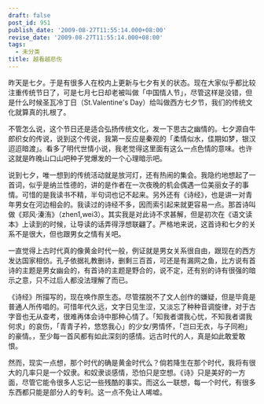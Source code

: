 ```yaml
---
draft: false
post_id: 951
publish_date: '2009-08-27T11:55:14.000+08:00'
revise_date: '2009-08-27T11:55:14.000+08:00'
tags:
  - 未分类
title: 越看越悲伤
---
```


昨天是七夕。于是有很多人在校内上更新与七夕有关的状态。现在大家似乎都比较注重传统节日了，可是七月七日却老被叫做「中国情人节」，尽管这样是没错，但是什么时候圣瓦冷丁日（St.Valentine's Day）给叫做西方七夕节，我们的传统文化就算真的扎根了。

不管怎么说，这个节日还是适合弘扬传统文化，发一下思古之幽情的。七夕源自牛郎织女的传说，说到这个传说，我第一反应是秦观的「柔情似水，佳期如梦，银汉迢迢暗渡」。看多了明代世情小说，我老觉得这里面有这么一点色情的意味。也许这就是昨晚山口山吧种子党爆发的一个心理暗示吧。

说到七夕，唯一想到的传统活动就是放河灯，还有热闹的集会。我隐约地想起了一首词，似乎是纳兰性德的，讲的是作者在一次夜晚的机会偶遇一位美丽女子的事情。可惜的是我读书不精，半句词也记不起来。另外还有《诗经》，也是讲一对青年男女在河边相会的。我读过的诗经不多，因而索引起来就更容易一点。那首诗叫做《郑风·溱洧》（zhen1,wei3）。其实我是对此诗不求甚解，但是初次在《语文读本》上读到的时候，让导读的话弄得浮想联翩了。严格地来说，这首诗和七夕的关系不是很大，但也跟男女之情有关吧。

一直觉得上古时代真的像黄金时代一般，例证就是男女关系很自由，跟现在的西方发达国家相仿。孔子依据礼教删诗，删剩三百首，可还是有漏网之鱼，比方说有首诗的主题是男女幽会的，有首诗的主题是野合的，说不定，还有别的诗有很强的暗示之意，只不过后人都没法理解了而已。

《诗经》所描写的，现在唤作原生态。尽管摆脱不了文人创作的嫌疑，但是毕竟是普通人所传唱的。可惜年代久远，文字日见生涩，又淡忘了种种音调旋律，对于古字音也无从查考，很难再体会诗中那种心情了。「知我者谓我心忧，不知我者谓我何求」的哀伤，「青青子衿，悠悠我心」的少女/男情怀，「岂曰无衣，与子同袍」的豪情。，至少每一首风都有如此深刻的感情。远古时代的人，真是如此敢爱敢恨。

然而，现实一点想，那个时代的确是黄金时代么？倘若降生在那个时代，我将有很大的几率只是一个奴隶。和奴隶谈感情，恐怕只是空想。《诗》只是美好的一方面，尽管它能令很多人忘记一些残酷的事实。而这么一联想，每一个时代，有很多东西都只能是部分人的专利。这一点不免让人唏嘘。
